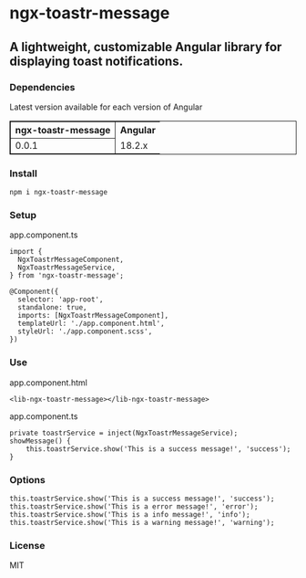 # ngx-toastr-message
## A lightweight, customizable Angular library for displaying toast notifications.

### Dependencies
Latest version available for each version of Angular
<table style="border:1px solid">
    <tr>
    <th style="border:1px solid">ngx-toastr-message</th>
    <th>Angular</th>
    <tr>
    <tr>
    <td style="border:1px solid">0.0.1</td>
    <td>18.2.x</td>
    </tr>
</table>

### Install
```
npm i ngx-toastr-message
```

### Setup
app.component.ts
```
import {
  NgxToastrMessageComponent,
  NgxToastrMessageService,
} from 'ngx-toastr-message';
```
```
@Component({
  selector: 'app-root',
  standalone: true,
  imports: [NgxToastrMessageComponent],
  templateUrl: './app.component.html',
  styleUrl: './app.component.scss',
})
```
### Use
app.component.html
```
<lib-ngx-toastr-message></lib-ngx-toastr-message>
```
app.component.ts
```
private toastrService = inject(NgxToastrMessageService);
showMessage() {
    this.toastrService.show('This is a success message!', 'success');
}
```
### Options
```
this.toastrService.show('This is a success message!', 'success');
this.toastrService.show('This is a error message!', 'error');
this.toastrService.show('This is a info message!', 'info');
this.toastrService.show('This is a warning message!', 'warning');
```

### License
MIT